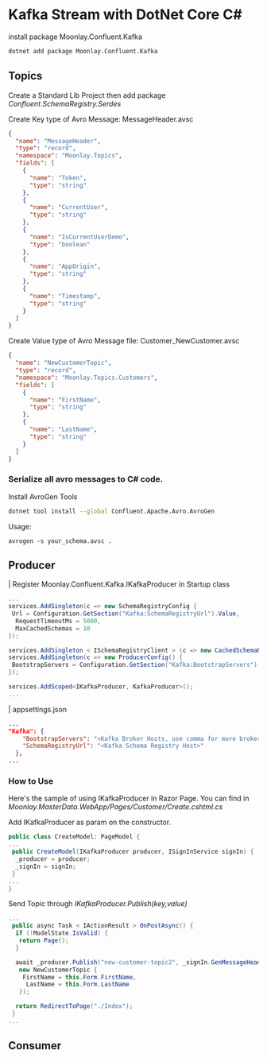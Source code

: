 # Kafka Stream with DotNet Core C#

install package Moonlay.Confluent.Kafka

```bash
dotnet add package Moonlay.Confluent.Kafka
```

## Topics

Create a Standard Lib Project then add package *Confluent.SchemaRegistry.Serdes*

Create Key type of Avro Message:
MessageHeader.avsc

```json
{
  "name": "MessageHeader",
  "type": "record",
  "namespace": "Moonlay.Topics",
  "fields": [
    {
      "name": "Token",
      "type": "string"
    },
    {
      "name": "CurrentUser",
      "type": "string"
    },
    {
      "name": "IsCurrentUserDemo",
      "type": "boolean"
    },
    {
      "name": "AppOrigin",
      "type": "string"
    },
    {
      "name": "Timestamp",
      "type": "string"
    }
  ]
}
```

Create Value type of Avro Message file: Customer_NewCustomer.avsc

```json
{
  "name": "NewCustomerTopic",
  "type": "record",
  "namespace": "Moonlay.Topics.Customers",
  "fields": [
    {
      "name": "FirstName",
      "type": "string"
    },
    {
      "name": "LastName",
      "type": "string"
    }
  ]
}
```

### Serialize all avro messages to C# code.
Install AvroGen Tools

```bash
dotnet tool install --global Confluent.Apache.Avro.AvroGen
```

Usage:

```
avrogen -s your_schema.avsc .
```

## Producer

| Register Moonlay.Confluent.Kafka.IKafkaProducer in Startup class

```csharp
...
services.AddSingleton(c => new SchemaRegistryConfig {
 Url = Configuration.GetSection("Kafka:SchemaRegistryUrl").Value,
  RequestTimeoutMs = 5000,
  MaxCachedSchemas = 10
});

services.AddSingleton < ISchemaRegistryClient > (c => new CachedSchemaRegistryClient(c.GetRequiredService < SchemaRegistryConfig > ()));
services.AddSingleton(c => new ProducerConfig() {
 BootstrapServers = Configuration.GetSection("Kafka:BootstrapServers").Value
});

services.AddScoped<IKafkaProducer, KafkaProducer>();
...
```

| appsettings.json

```json
...
"Kafka": {
    "BootstrapServers": "<Kafka Broker Hosts, use comma for more brokers>",
    "SchemaRegistryUrl": "<Kafka Schema Registry Host>"
  },
...
```

### How to Use

Here's the sample of using IKafkaProducer in Razor Page.
You can find in *Moonlay.MasterData.WebApp/Pages/Customer/Create.cshtml.cs*

Add IKafkaProducer as param on the constructor.

```cs
public class CreateModel: PageModel {
...
 public CreateModel(IKafkaProducer producer, ISignInService signIn) {
  _producer = producer;
  _signIn = signIn;
 }
...
}

```
Send Topic through *IKafkaProducer.Publish(key,value)*

```cs
...
 public async Task < IActionResult > OnPostAsync() {
  if (!ModelState.IsValid) {
   return Page();
  }

  await _producer.Publish("new-customer-topic2", _signIn.GenMessageHeader(),
   new NewCustomerTopic {
    FirstName = this.Form.FirstName,
     LastName = this.Form.LastName
   });

  return RedirectToPage("./Index");
 }
...
```

## Consumer

